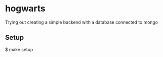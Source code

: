 # hogwarts

Trying out creating a simple backend with a database connected to mongo

## Setup

$ make setup

